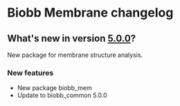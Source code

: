 
# Biobb Membrane changelog

## What's new in version [5.0.0](https://github.com/bioexcel/biobb_mem/releases/tag/v5.0.0)?
New package for membrane structure analysis.

### New features

* New package biobb_mem
* Update to biobb_common 5.0.0
